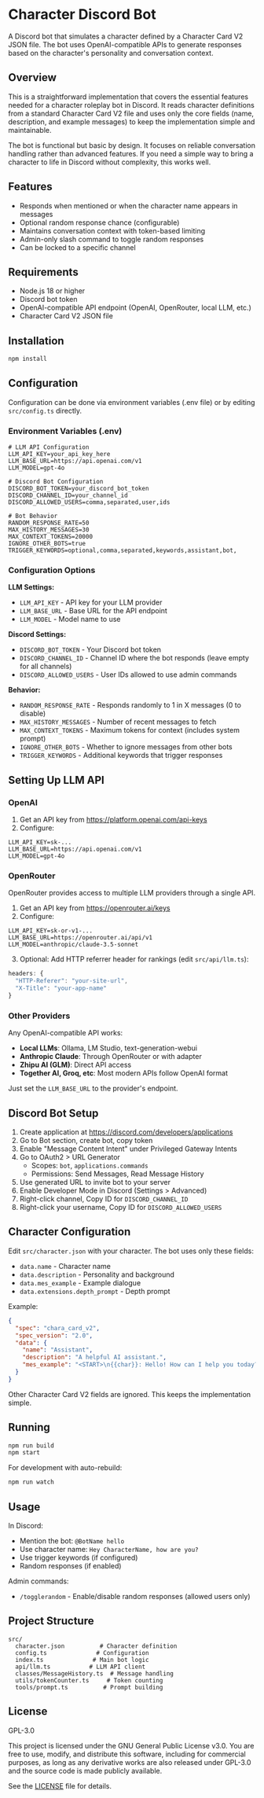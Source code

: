 # Character Discord Bot

A Discord bot that simulates a character defined by a Character Card V2 JSON file. The bot uses OpenAI-compatible APIs to generate responses based on the character's personality and conversation context.

## Overview

This is a straightforward implementation that covers the essential features needed for a character roleplay bot in Discord. It reads character definitions from a standard Character Card V2 file and uses only the core fields (name, description, and example messages) to keep the implementation simple and maintainable.

The bot is functional but basic by design. It focuses on reliable conversation handling rather than advanced features. If you need a simple way to bring a character to life in Discord without complexity, this works well.

## Features

- Responds when mentioned or when the character name appears in messages
- Optional random response chance (configurable)
- Maintains conversation context with token-based limiting
- Admin-only slash command to toggle random responses
- Can be locked to a specific channel

## Requirements

- Node.js 18 or higher
- Discord bot token
- OpenAI-compatible API endpoint (OpenAI, OpenRouter, local LLM, etc.)
- Character Card V2 JSON file

## Installation

```bash
npm install
```

## Configuration

Configuration can be done via environment variables (.env file) or by editing `src/config.ts` directly.

### Environment Variables (.env)

```env
# LLM API Configuration
LLM_API_KEY=your_api_key_here
LLM_BASE_URL=https://api.openai.com/v1
LLM_MODEL=gpt-4o

# Discord Bot Configuration
DISCORD_BOT_TOKEN=your_discord_bot_token
DISCORD_CHANNEL_ID=your_channel_id
DISCORD_ALLOWED_USERS=comma,separated,user,ids

# Bot Behavior
RANDOM_RESPONSE_RATE=50
MAX_HISTORY_MESSAGES=30
MAX_CONTEXT_TOKENS=20000
IGNORE_OTHER_BOTS=true
TRIGGER_KEYWORDS=optional,comma,separated,keywords,assistant,bot,
```

### Configuration Options

**LLM Settings:**
- `LLM_API_KEY` - API key for your LLM provider
- `LLM_BASE_URL` - Base URL for the API endpoint
- `LLM_MODEL` - Model name to use

**Discord Settings:**
- `DISCORD_BOT_TOKEN` - Your Discord bot token
- `DISCORD_CHANNEL_ID` - Channel ID where the bot responds (leave empty for all channels)
- `DISCORD_ALLOWED_USERS` - User IDs allowed to use admin commands

**Behavior:**
- `RANDOM_RESPONSE_RATE` - Responds randomly to 1 in X messages (0 to disable)
- `MAX_HISTORY_MESSAGES` - Number of recent messages to fetch
- `MAX_CONTEXT_TOKENS` - Maximum tokens for context (includes system prompt)
- `IGNORE_OTHER_BOTS` - Whether to ignore messages from other bots
- `TRIGGER_KEYWORDS` - Additional keywords that trigger responses

## Setting Up LLM API

### OpenAI

1. Get an API key from https://platform.openai.com/api-keys
2. Configure:
```env
LLM_API_KEY=sk-...
LLM_BASE_URL=https://api.openai.com/v1
LLM_MODEL=gpt-4o
```

### OpenRouter

OpenRouter provides access to multiple LLM providers through a single API.

1. Get an API key from https://openrouter.ai/keys
2. Configure:
```env
LLM_API_KEY=sk-or-v1-...
LLM_BASE_URL=https://openrouter.ai/api/v1
LLM_MODEL=anthropic/claude-3.5-sonnet
```

3. Optional: Add HTTP referrer header for rankings (edit `src/api/llm.ts`):
```typescript
headers: {
  "HTTP-Referer": "your-site-url",
  "X-Title": "your-app-name"
}
```

### Other Providers

Any OpenAI-compatible API works:
- **Local LLMs**: Ollama, LM Studio, text-generation-webui
- **Anthropic Claude**: Through OpenRouter or with adapter
- **Zhipu AI (GLM)**: Direct API access
- **Together AI, Groq, etc**: Most modern APIs follow OpenAI format

Just set the `LLM_BASE_URL` to the provider's endpoint.

## Discord Bot Setup

1. Create application at https://discord.com/developers/applications
2. Go to Bot section, create bot, copy token
3. Enable "Message Content Intent" under Privileged Gateway Intents
4. Go to OAuth2 > URL Generator
   - Scopes: `bot`, `applications.commands`
   - Permissions: Send Messages, Read Message History
5. Use generated URL to invite bot to your server
6. Enable Developer Mode in Discord (Settings > Advanced)
7. Right-click channel, Copy ID for `DISCORD_CHANNEL_ID`
8. Right-click your username, Copy ID for `DISCORD_ALLOWED_USERS`

## Character Configuration

Edit `src/character.json` with your character. The bot uses only these fields:
- `data.name` - Character name
- `data.description` - Personality and background
- `data.mes_example` - Example dialogue
- `data.extensions.depth_prompt` - Depth prompt

Example:
```json
{
  "spec": "chara_card_v2",
  "spec_version": "2.0",
  "data": {
    "name": "Assistant",
    "description": "A helpful AI assistant.",
    "mes_example": "<START>\n{{char}}: Hello! How can I help you today?"
  }
}
```

Other Character Card V2 fields are ignored. This keeps the implementation simple.

## Running

```bash
npm run build
npm start
```

For development with auto-rebuild:
```bash
npm run watch
```

## Usage

In Discord:
- Mention the bot: `@BotName hello`
- Use character name: `Hey CharacterName, how are you?`
- Use trigger keywords (if configured)
- Random responses (if enabled)

Admin commands:
- `/togglerandom` - Enable/disable random responses (allowed users only)

## Project Structure

```
src/
  character.json          # Character definition
  config.ts              # Configuration
  index.ts              # Main bot logic
  api/llm.ts           # LLM API client
  classes/MessageHistory.ts  # Message handling
  utils/tokenCounter.ts     # Token counting
  tools/prompt.ts          # Prompt building
```

## License

GPL-3.0

This project is licensed under the GNU General Public License v3.0. You are free to use, modify, and distribute this software, including for commercial purposes, as long as any derivative works are also released under GPL-3.0 and the source code is made publicly available.

See the [LICENSE](LICENSE) file for details.